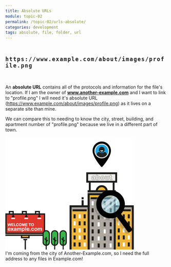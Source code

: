 ```yaml
---
title: Absolute URLs
module: topic-02
permalink: /topic-02/urls-absolute/
categories: development
tags: absolute, file, folder, url
---
```


<div class="divider-heading"></div>

<p style="font-size: 1.2em; font-weight: bold; letter-spacing: 2px; margin: 3rem 0;">
  <i class="fas fa-long-arrow-alt-right" style="color: #DF382C"></i>
  <span style="font-family: monospace;">https://www.example.com/about/images/profile.png</span>
</p>


An **absolute URL** contains all of the protocols and information for the file's location. If I am the owner of **www.another-example.com** and I want to link to "profile.png" I will need it's absolute URL (https://www.example.com/about/images/profile.png) as it lives on a separate site than mine.

We can compare this to needing to know the city, street, building, and apartment number of "profile.png" because we live in a different part of town.

<img src="../img/url-building.gif" alt="apartment building" style="width: 400px;" />
<div class="img-caption">I'm coming from the city of Another-Example.com, so I need the full address to any files in Example.com!</div>
